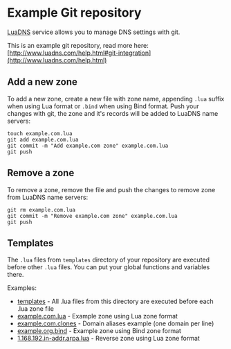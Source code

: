 # Example Git repository

[LuaDNS](http://www.luadns.com/) service allows you to manage DNS settings with
git.

This is an example git repository, read more here:
[http://www.luadns.com/help.html#git-integration](http://www.luadns.com/help.html)

## Add a new zone

To add a new zone, create a new file with zone name, appending `.lua` suffix
when using Lua format or `.bind` when using Bind format. Push your changes with
git, the zone and it's records will be added to LuaDNS name servers:

```
touch example.com.lua
git add example.com.lua
git commit -m "Add example.com zone" example.com.lua
git push
```

## Remove a zone

To remove a zone, remove the file and push the changes to remove zone from
LuaDNS name servers:

```
git rm example.com.lua
git commit -m "Remove example.com zone" example.com.lua
git push
```

## Templates

The `.lua` files from `templates` directory of your repository are executed
before other `.lua` files. You can put your global functions and variables
there.

Examples:

* [templates](templates) - All .lua files from this directory are executed before each .lua zone file
* [example.com.lua](example.com.lua) - Example zone using Lua zone format
* [example.com.clones](example.com.clones) - Domain aliases example (one domain per line)
* [example.org.bind](example.org.bind) - Example zone using Bind zone format
* [1.168.192.in-addr.arpa.lua](1.168.192.in-addr.arpa.lua) - Reverse zone using Lua zone format

